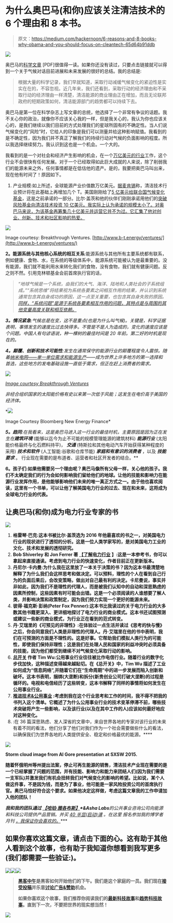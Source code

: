# 为什么奥巴马(和你)应该关注清洁技术的 6 个理由和 8 本书。

> 原文：<https://medium.com/hackernoon/6-reasons-and-8-books-why-obama-and-you-should-focus-on-cleantech-65d64b91ddb>

![](img/79456b240ca8773b7c4d5c0c3c97b4e4.png)

奥巴马的[科学文章](http://science.sciencemag.org/content/sci/early/2017/01/06/science.aam6284.full.pdf) [PDF]很值得一读。如果你还没有读过，只要点击链接就可以得到一个关于气候对话目前进展和未来发展的很好的总结。我的总结是:

> 根据大量的科学记录，我们早就知道，采取行动减缓气候变化的紧迫性是实实在在的，不容忽视。近几年来，我们还看到，采取行动的经济理由和不采取行动的经济理由一样清楚，清洁能源的商业理由正在增加，而且无论联邦政府的短期政策如何，清洁能源部门的趋势都可以持续下去。

奥巴马是第一位在科学杂志上写文章的总统，他选择了一个非常有争议的话题。我不关心你的政治，就像你不应该关心我的一样，但是我关心的，我认为你也应该关心的，是我们继续以我们目前的方式处理我们的星球所固有的不确定性。当人们说气候变化的“风险”时，它给人的印象是我们可以测量并给这种影响赋值。我看到的是不确定性，因为我们并不真正了解我们的持续行动对气候的负面影响的程度。所以我选择继续努力。我认识到这也是一个机会。一个大的。

我看到的是一个对社会和经济产生影响的机会，在一个[万亿美元的行业](https://eresearch.fidelity.com/eresearch/markets_sectors/sectors/sectors_in_market.jhtml?tab=learn&sector=55)工作，这个行业不会很快有任何发展。对于一个已经取得如此巨大成就的人来说，除了削弱我们的能源未来之外，任何事情都是在低估他的遗产。是的，我要把奥巴马叫出来，现在他有时间了！原因如下。

1.  产业规模:如上所述，全球能源产业价值数万亿美元。[据麦肯锡](https://www.mckinseyenergyinsights.com/sectors/global-energy-demand/)称，清洁技术行业预计将在此基础上再增加几个 T。美国刚刚给了[5 亿美元给联合国气候变化基金](http://www.bbc.co.uk/news/world-us-canada-38661259)，这是之前承诺的一部分。比尔·盖茨和他的伙伴们刚刚承诺用他们的[突破风险基金向清洁技术投资 10 亿美元。我实际上认为承诺的规模太小了。对奥巴马来说，为该基金再筹集几十亿美元并运营它并不为过。它汇集了他对创业、创新、技术和社区影响的热爱。](http://www.b-t.energy/ventures/)

![](img/563fb6b7a1b7f6f09011e598068c04cf.png)

Image courtesy: Breakthrough Ventures. [http://www.b-t.energy/ventures/](http://www.b-t.energy/ventures/)

**2。能源系统与其他核心系统的相互关系**:能源系统与其他所有主要系统都有联系，例如健康、食物、水，在系统的等级体系中，能源系统可能被认为是最重要的。没有能源，我们就不能利用水来转化我们的食物，没有食物，我们就有健康问题。反之则不然。引用克林顿基金会前首席执行官的话，

> *“地球气候是一个系统，由我们的大气、海洋、陆地和人类社会的子系统组成。”“系统思维”将结果视为系统各要素之间相互作用的结果，并认识到系统通常包含其自身成功的原因，这一点至关重要，也包含其自身失败的原因。* [*同样，“系统问题”是源于系统各要素相互作用的问题，其特点是与周围的其他变量高度关联和相互依赖。*](https://www.clintonfoundation.org/blog/2014/09/19/how-systems-thinking-can-impact-climate-change)

***3。情况紧急**:气候总是在变，这不是重点(也是为什么叫气候)。关键是，科学证据表明，事情发生的速度比过去快得多。不管是不是人为造成的，变化的速度应该是个问题。中国人有句谚语说，种一棵树的最佳时间是 20 年前。第二好的时机是现在的。*

***4。颠覆、创新和技术可能性**:发生在通常保守的能源行业的颠覆程度令人震惊。随着[纳米电网——单一单位需求和能源生产](https://www.linkedin.com/pulse/quick-guide-nanogrids-minigrids-seyi-fabode)——成为世界上许多地方的第一选择和首选，这些地方的发电基础设施一直低于需求，但正在赶上消费者的需求。*

*![](img/d36afc181fc89f680f52d361fe8d285c.png)*

*[Image courtesy Breakthrough Ventures](http://www.b-t.energy/landscape/)*

*非经合组织国家的太阳能价格有史以来第一次低于风能；这发生在电价高于美国的经济体。*

*[![](img/cbfbccb4adca5cbb1e3bc4a00d41070c.png)](https://www.bloomberg.com/news/articles/2016-12-15/world-energy-hits-a-turning-point-solar-that-s-cheaper-than-wind)

Image Courtesy Bloomberg New Energy Finance* 

***5。趋同**:在我看来，这是奥巴马进入这一行业的最佳时机，主要原因是因为正在发生在****建筑环境*** (能够以迄今为止不可能的规模管理能源的建筑材料) ***能源行业*** (太阳能价格最终与化石燃料持平)， ***交通*** (特斯拉和其他电动汽车开始获得某种程度的采用) ***技术和软件*** (人工智能:谷歌和仓库节能) ***家庭和有意识的消费者*** ，以及 ***技能要求*** 。 行业现在需要的是布道者、运营者和社区开发者的结合。**

****6。孩子们:如果他需要另一个理由呢？奥巴马像所有父母一样，关心他的孩子。我们不太确定我们的行为会如何影响我们留给他们的地球。让他的技能和影响力在能源行业发挥作用，是他能够影响他们未来的唯一真正方式之一。由于他也喜欢阅读，这里有一个书单，可以让他了解美国电力行业的过去、现在和未来，这将成为全球电力行业的代表。****

## **让奥巴马(和你)成为电力行业专家的书**

**![](img/0285a6cac568c9ec4342cc05411c8f1a.png)**

1.  **格雷琴·巴克:这本书被比尔·盖茨选为 2016 年他最喜欢的书之一，对美国电力行业的现状进行了透彻的分析。这是一位人类学家写的，是对美国电力工业的文化、技术和发展的透彻研究。**
2.  **Bob Shiverley 和 Jon Ferrer 著 [**【了解电力行业**](http://amzn.to/2jjE3em) **】:这是一本参考书，你可以拿起来直接通读。考虑到电力行业的快速变化，作者目前正在更新版本。****
3.  **丹尼尔·卡内曼:为什么我在这里放了一本关于决策的书？因为这本书最清楚地解释了为什么我们会这样思考和做决定。可以预料，理性的个人在看到自己行为的负面后果后，会改变策略，做出对自己最有利的决定。卡尼曼说，事实并非如此，因为我们不是理性的代理人，而是被我们认知中的自动和深思熟虑的因素所控制，这些因素有时可能会出错。这是一个必须阅读的人谁想要了解人类，并影响决策和政策制定，因为我们努力实现一个更好的能源未来。**
4.  **彼得·福克斯·彭纳(Peter Fox Penner):这本书比我读过的关于电力行业的大多数其他书籍更深入、更详细地探讨了电力行业的商业模式。这本书还试图预测或建议一些新的商业模式，为行业正在看到的范式转变。**
5.  **丹·艾瑞里的《可预见的非理性》:在体验过一点生活并读过《思考的快与慢》之后，你会同意我们人类是非理性的代理人。丹·艾瑞里在他的书中表明，我们在可预测的方面是不理性的。这是好事。它帮助我们模拟人类行为的可能性，即使我们保持非理性；这是我们在处理人民和国家的利益冲突时必须具备的技能，因为他们都受到继续不对气候变化采取行动的影响。**
6.  **[**总开关**](http://amzn.to/2j73Nww) 作者 Tim Wu:公用事业行业往往被比作电信行业。随着行业的数字化步伐加快，这种描述变得越来越贴切。在《总开关》中，Tim Wu 描述了工业如何成为“信息网络”,并随着它们在“生命周期”中的进一步发展而陷入创新和破坏。这本书表明，捆绑(大垄断)和拆分(新贵创业公司打破大垄断)的过程是循环的。电视和电信经历了这些转变，这本书解释了同样的事情将如何发生在公用事业行业。**
7.  **[**推进技术&公用事业**](https://www.amazon.com/dp/B01MSA22OO) :考虑到我在这个行业思考和工作的时间，我不得不把我的书列入这个清单。它概述了为什么公用事业行业的技术变革停滞不前，哪些技术突破将产生一些影响，以及该行业(以及在其中工作的人)应该如何最好地应对这种变化。**
8.  **[](https://www.amazon.com/Colours-Energy-Essays-Society-version-ebook/dp/B018SEUFT0/ref=sr_1_1?ie=UTF8&qid=1484808822&sr=8-1&keywords=colors+of+energy)**:在 36 篇深思熟虑、发人深省的文章中，来自世界各地的专家对该行业的未来有着不同的看法，他们分享了他们对我们作为一个社会需要做些什么的看法，以确保我们为世界各地的人类提供安全、稳定和价格最优的能源。****

****![](img/fedb0262e8fcbc775b17c3157d7c62bf.png)****

****Storm cloud image from Al Gore presentation at SXSW 2015.****

****随着怀俄明州等州提出法案，停止可再生能源的销售，清洁技术产业现在需要的是一个已经掌握了问题的范围，并有技能、影响力和能力来团结人们(因为我们需要一支军队)并激发我们有机会扭转我们对气候变化的影响的希望。比如说，某个人做这件事，不是因为钱，而是为了事业，他可能是一家风险投资公司的首席执行官。奥巴马恰好符合这个要求。如果他决定这样做，考虑这篇文章我的工作申请加入他的团队！****

*****我和我的团队通过* [*【哈珀·雅各布斯】*](http://harperjacobs.com)*&Asha Labs**的公共事业咨询公司向能源和科技公司提供产品营销。并买* [*40 半显(启动)课*](http://www.amazon.com/dp/B01MQSYHNH) *。在这里* *报名参加我的博学者月刊* [*，我保证你会喜欢的。*](https://www.getrevue.co/profile/seyifabo?utm_campaign=Issue&utm_content=forwarded&utm_medium=email&utm_source=Seyi+Fabode)****

## ****如果你喜欢这篇文章，请点击下面的心。这有助于其他人看到这个故事，也有助于我知道你想看到我写更多(我们都需要一些验证:)。****

****[![](img/50ef4044ecd4e250b5d50f368b775d38.png)](http://bit.ly/HackernoonFB)********[![](img/979d9a46439d5aebbdcdca574e21dc81.png)](https://goo.gl/k7XYbx)********[![](img/2930ba6bd2c12218fdbbf7e02c8746ff.png)](https://goo.gl/4ofytp)****

> ****[黑客中午](http://bit.ly/Hackernoon)是黑客如何开始他们的下午。我们是这个家庭的一员。我们现在[接受投稿](http://bit.ly/hackernoonsubmission)并乐意[讨论广告&赞助](mailto:partners@amipublications.com)机会。****
> 
> ****如果你喜欢这个故事，我们推荐你阅读我们的[最新科技故事](http://bit.ly/hackernoonlatestt)和[趋势科技故事](https://hackernoon.com/trending)。直到下一次，不要把世界的现实想当然！****

****![](img/be0ca55ba73a573dce11effb2ee80d56.png)****